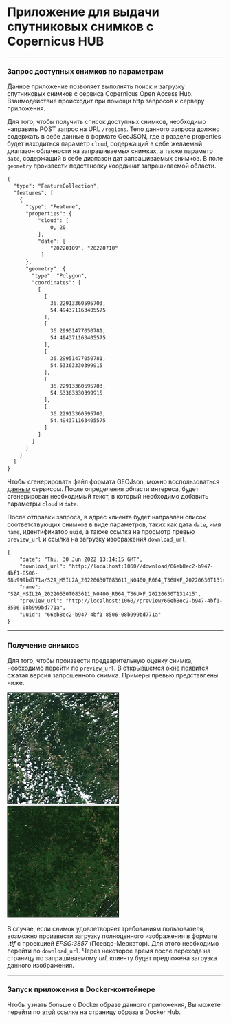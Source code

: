 # Приложение для выдачи спутниковых снимков с Copernicus HUB

---

### Запрос доступных снимков по параметрам

Данное приложение позволяет выполнять поиск и загрузку спутниковых снимков с сервиса Copernicus Open Access Hub. Взаимодействие происходит при помощи http запросов к серверу приложения.

Для того, чтобы получить список доступных снимков, необходимо направить POST запрос на URL `/regions`. Тело данного запроса должно содержать в себе данные в формате GeoJSON, где в разделе properties будет находиться параметр `cloud`, содержащий в себе желаемый диапазон облачности на запрашиваемых снимках, а также параметр `date`, содержащий в себе диапазон дат запрашиваемых снимков. В поле `geometry` произвести подстановку координат запрашиваемой области.

```
{
  "type": "FeatureCollection",
  "features": [
    {
      "type": "Feature",
      "properties": {
          "cloud": [
              0, 20
          ],
          "date": [
              "20220109", "20220710"
           ]
      },
      "geometry": {
        "type": "Polygon",
        "coordinates": [
          [
            [
              36.22913360595703,
              54.494371163405575
            ],
            [
              36.29951477050781,
              54.494371163405575
            ],
            [
              36.29951477050781,
              54.53363330399915
            ],
            [
              36.22913360595703,
              54.53363330399915
            ],
            [
              36.22913360595703,
              54.494371163405575
            ]
          ]
        ]
      }
    }
  ]
}
```

Чтобы сгенерировать файл формата GEOJson, можно воспользоваться [данным](http://geojson.io) сервисом. После определения области интереса, будет сгенерирован необходимый текст, в который необходимо добавить параметры `cloud` и `date`.

После отправки запроса, в адрес клиента будет направлен список соответствующих снимков в виде параметров, таких как дата `date`, имя `name`, идентификатор `uuid`, а также ссылка на просмотр превью `preview_url` и ссылка на загрузку изображения `download_url`.

```
{
    "date": "Thu, 30 Jun 2022 13:14:15 GMT",
    "download_url": "http://localhost:1060//download/66eb8ec2-b947-4bf1-8506-08b999bd771a/S2A_MSIL2A_20220630T083611_N0400_R064_T36UXF_20220630T131415/L2A_T36UXF_A036669_20220630T083613/T36UXF_20220630T083611",
    "name": "S2A_MSIL2A_20220630T083611_N0400_R064_T36UXF_20220630T131415",
    "preview_url": "http://localhost:1060//preview/66eb8ec2-b947-4bf1-8506-08b999bd771a",
    "uuid": "66eb8ec2-b947-4bf1-8506-08b999bd771a"
}
```
---

### Получение снимков
Для того, чтобы произвести предварительную оценку снимка, необходимо перейти по `preview_url`. В открывшемся окне появится сжатая версия запрошенного снимка. Примеры превью представлены ниже.

<img src="./images/S2B_MSIL2A_20220628T084609_N0400_R107_T37UCA_20220628T103352-ql.jpg"  width="260" height="260"><img src="./images/S2A_MSIL2A_20220623T084611_N0400_R107_T36UXF_20220623T133711-ql.jpg"  width="260" height="260">

В случае, если снимок удовлетворяет требованиям пользователя, возможно произвести загрузку полноценного изображения в формате ***.tif*** с проекцией _EPSG:3857_ (Псевдо-Меркатор). Для этого необходимо перейти по `download_url`. Через некоторое время после перехода на страницу по запрашиваемому _url_, клиенту будет предложена загрузка данного изображения.

---

### Запуск приложения в Docker-контейнере

Чтобы узнать больше о Docker образе данного приложения, Вы можете перейти по [этой](https://hub.docker.com/repository/docker/wepal/geo_data) ссылке на страницу образа в Docker Hub.